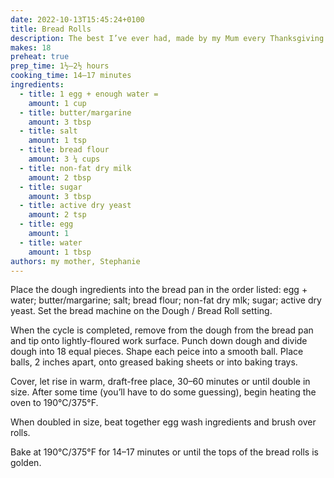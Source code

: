 ```yaml
---
date: 2022-10-13T15:45:24+0100
title: Bread Rolls
description: The best I’ve ever had, made by my Mum every Thanksgiving and Christmas, and always gone faster than you’d hoped.
makes: 18
preheat: true
prep_time: 1½–2½ hours
cooking_time: 14–17 minutes
ingredients:
  - title: 1 egg + enough water =
    amount: 1 cup
  - title: butter/margarine
    amount: 3 tbsp
  - title: salt
    amount: 1 tsp
  - title: bread flour
    amount: 3 ¼ cups
  - title: non-fat dry milk
    amount: 2 tbsp
  - title: sugar
    amount: 3 tbsp
  - title: active dry yeast
    amount: 2 tsp
  - title: egg
    amount: 1
  - title: water
    amount: 1 tbsp
authors: my mother, Stephanie
---
```


Place the dough ingredients into the bread pan in the order listed: egg + water; butter/margarine; salt; bread flour; non-fat dry mlk; sugar; active dry yeast. Set the bread machine on the Dough / Bread Roll setting.

When the cycle is completed, remove from the dough from the bread pan and tip onto lightly-floured work surface. Punch down dough and divide dough into 18 equal pieces. Shape each peice into a smooth ball. Place balls, 2 inches apart, onto greased baking sheets or into baking trays.

Cover, let rise in warm, draft-free place, 30–60 minutes or until double in size. After some time (you’ll have to do some guessing), <a id="preheat-step">begin heating the oven to 190°C/375°F.</a>

When doubled in size, beat together egg wash ingredients and brush over rolls.

Bake at 190°C/375°F for 14–17 minutes or until the tops of the bread rolls is golden.
